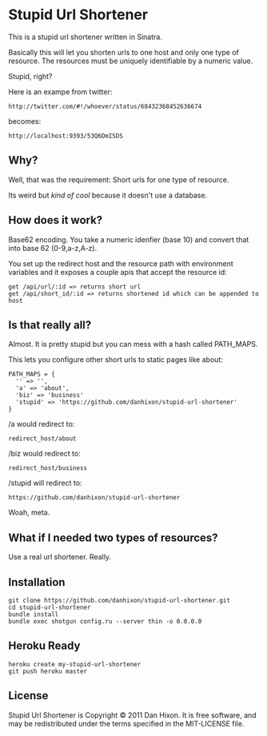 Stupid Url Shortener
============

This is a stupid url shortener written in Sinatra.

Basically this will let you shorten urls to one host and only 
one type of resource. The resources must be uniquely identifiable
by a numeric value.

Stupid, right?

Here is an exampe from twitter:

    http://twitter.com/#!/whoever/status/68432368452636674

becomes:

    http://localhost:9393/53Q6DmISDS

Why?
-------------

Well, that was the requirement: Short urls for one type of resource.

Its weird but _kind of cool_ because it doesn't use a database.

How does it work?
-------------

Base62 encoding.  You take a numeric idenfier (base 10) and convert that 
into base 62 (0-9,a-z,A-z).

You set up the redirect host and the resource path with environment variables
and it exposes a couple apis that accept the resource id:

    get /api/url/:id => returns short url
    get /api/short_id/:id => returns shortened id which can be appended to host

Is that really all?
--------------

Almost. It is pretty stupid but you can mess with a hash called PATH_MAPS.

This lets you configure other short urls to static pages like about:

    PATH_MAPS = {
      '' => '',
      'a' => 'about',
      'biz' => 'business'
	  'stupid' => 'https://github.com/danhixon/stupid-url-shortener'
    }

/a would redirect to:

    redirect_host/about

/biz would redirect to:

    redirect_host/business

/stupid will redirect to:

    https://github.com/danhixon/stupid-url-shortener

Woah, meta.

What if I needed two types of resources?
-------------

Use a real url shortener.  Really.


Installation
-------------

    git clone https://github.com/danhixon/stupid-url-shortener.git
    cd stupid-url-shortener
    bundle install
    bundle exec shotgun config.ru --server thin -o 0.0.0.0

Heroku Ready
-------------

    heroku create my-stupid-url-shortener
    git push heroku master

License
-------------
Stupid Url Shortener is Copyright © 2011 Dan Hixon. It is free software, and may be redistributed under the terms specified in the MIT-LICENSE file.